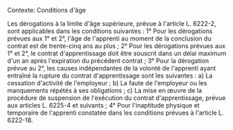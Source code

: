 Contexte: Conditions d'âge

Les dérogations à la limite d'âge supérieure, prévue à l'article L. 6222-2, sont applicables dans les conditions suivantes : 1° Pour les dérogations prévues aux 1° et 2°, l'âge de l'apprenti au moment de la conclusion du contrat est de trente-cinq ans au plus ; 2° Pour les dérogations prévues aux 1° et 2°, le contrat d'apprentissage doit être souscrit dans un délai maximum d'un an après l'expiration du précédent contrat ; 3° Pour la dérogation prévue au 2°, les causes indépendantes de la volonté de l'apprenti ayant entraîné la rupture du contrat d'apprentissage sont les suivantes : a) La cessation d'activité de l'employeur ; b) La faute de l'employeur ou les manquements répétés à ses obligations ; c) La mise en œuvre de la procédure de suspension de l'exécution du contrat d'apprentissage, prévue aux articles L. 6225-4 et suivants ; 4° Pour l'inaptitude physique et temporaire de l'apprenti constatée dans les conditions prévues à l'article L. 6222-18.